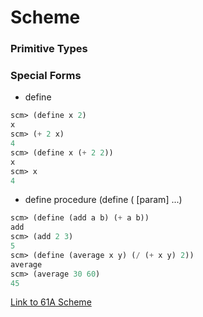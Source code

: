 # Scheme

### Primitive Types


### Special Forms
- define
```lisp
scm> (define x 2)
x
scm> (+ 2 x)
4
scm> (define x (+ 2 2))
x
scm> x
4
```

- define procedure
(define (<name> [param] ...) <body>
```lisp
scm> (define (add a b) (+ a b))
add
scm> (add 2 3)
5
scm> (define (average x y) (/ (+ x y) 2))
average
scm> (average 30 60)
45
```





[Link to 61A Scheme](https://cs61a.org/articles/scheme-spec/#special-forms-2)
